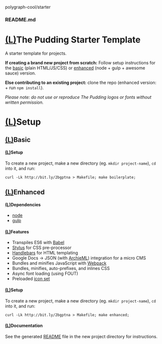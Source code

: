 polygraph-cool/starter

###    README.md

# [(L)](https://github.com/polygraph-cool/starter#the-pudding-starter-template)The Pudding Starter Template

A starter template for projects.

**If creating a brand new project from scratch:** Follow setup instructions for the [basic](https://github.com/polygraph-cool/starter#basic) (plain HTML/JS/CSS) or [enhanced](https://github.com/polygraph-cool/starter#enhanced) (node + gulp + awesome sauce) version.

**Else contributing to an existing project:** clone the repo (enhanced version: + run `npm install`).

*Please note: do not use or reproduce The Pudding logos or fonts without written permission.*

# [(L)](https://github.com/polygraph-cool/starter#setup)Setup

## [(L)](https://github.com/polygraph-cool/starter#basic)Basic

#### [(L)](https://github.com/polygraph-cool/starter#setup-1)Setup

To create a new project, make a new directory (eg. `mkdir project-name`), `cd` into it, and run:

	curl -Lk http://bit.ly/2bgptna > Makefile; make boilerplate;

## [(L)](https://github.com/polygraph-cool/starter#enhanced)Enhanced

#### [(L)](https://github.com/polygraph-cool/starter#dependencies)Dependencies

- [node](http://nodejs.org/)
- [gulp](http://gulpjs.com/)

#### [(L)](https://github.com/polygraph-cool/starter#features)Features

- Transpiles ES6 with [Babel](http://babeljs.io/)
- [Stylus](http://stylus-lang.com/) for CSS pre-processor
- [Handlebars](http://handlebarsjs.com/) for HTML templating
- Google Docs -> JSON (with [ArchieML](http://archieml.org/)) integration for a micro CMS
- Bundles and minifies JavaScript with [Webpack](http://webpack.js.org/)
- Bundles, minifies, auto-prefixes, and inlines CSS
- Async font loading (using FOUT)
- Preloaded [icon set](https://feathericons.com/)

#### [(L)](https://github.com/polygraph-cool/starter#setup-2)Setup

To create a new project, make a new directory (eg. `mkdir project-name`), `cd` into it, and run:

	curl -Lk http://bit.ly/2bgptna > Makefile; make enhanced;

#### [(L)](https://github.com/polygraph-cool/starter#documentation)Documentation

See the generated [README](https://github.com/polygraph-cool/starter/blob/master/README.story.md#development) file in the new project directory for instructions.